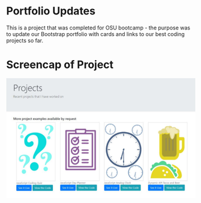 # Portfolio Updates

This is a project that was completed for OSU bootcamp - the purpose was to update our Bootstrap portfolio with cards and links to our best coding projects so far.

# Screencap of Project
![Screencap](https://raw.githubusercontent.com/mdurst365/portfolio/main/images/Capture.JPG)

